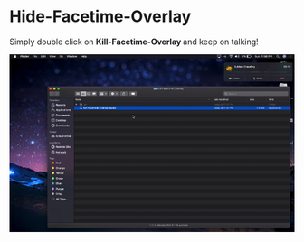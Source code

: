 # Hide-Facetime-Overlay

Simply double click on <Strong> Kill-Facetime-Overlay </Strong> and keep on talking!

<p float="left" align="center">
    <img src="assets/video.gif"/>
</p>

